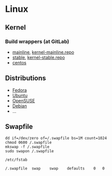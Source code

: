 Linux
=====


## Kernel

### Build wrappers (at GitLab)

  * [mainline](https://gitlab.com/gbraad/linux-kernel-build-mainline), [kernel-mainline.repo](https://gitlab.com/gbraad/linux-kernel-build-stable/blob/master/kernel-mainline.repo)
  * [stable](https://gitlab.com/gbraad/linux-kernel-build-stable), [kernel-stable.repo](https://gitlab.com/gbraad/linux-kernel-build-stable/blob/master/kernel-stable.repo)
  * [centos](https://gitlab.com/gbraad/linux-kernel-build-centos)


## Distributions

  * [Fedora](https://fedoraproject.org/)
  * [Ubuntu](http://ubuntu.com/)
  * [OpenSUSE](http://opensuse.org/)
  * [Debian](http://debian.org/)
  * ...


## Swapfile

```
dd if=/dev/zero of=/.swapfile bs=1M count=1024
chmod 0600 /.swapfile
mkswap -f /.swapfile
sudo swapon /.swapfile
```

`/etc/fstab`
```
/.swapfile	swap	swap	defaults	0	0
```
